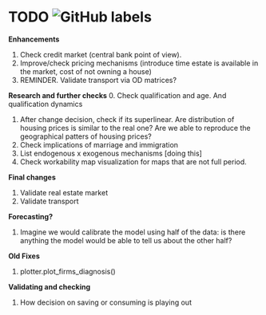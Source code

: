 # TODO ![GitHub labels](https://img.shields.io/github/labels/atom/atom/help-wanted)

**Enhancements**

1. Check credit market (central bank point of view). 
9. Improve/check pricing mechanisms (introduce time estate is available in the market, cost of not owning a house)
12. REMINDER. Validate transport via OD matrices?

**Research and further checks**
0. Check qualification and age. And qualification dynamics
1. After change decision, check if its superlinear. Are distribution of housing prices is similar to the real one? Are we able to reproduce the geographical patters of housing prices? 
2. Check implications of marriage and immigration
4. List endogenous x exogenous mechanisms [doing this]
8. Check workability map visualization for maps that are not full period.

**Final changes**
1. Validate real estate market
2. Validate transport

**Forecasting?**
1. Imagine we would calibrate the model using half of the data: 
    is there anything the model would be able to tell us about the other half? 

**Old Fixes**
1. plotter.plot_firms_diagnosis()

**Validating and checking**
1. How decision on saving or consuming is playing out
